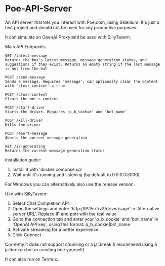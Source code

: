 # Poe-API-Server
 An API server that lets you interact with Poe.com, using Selenium. It's just a test project and should not be used for any productive purposes.

It can simulate an OpenAI Proxy and be used with SillyTavern.

Main API Endpoints:

    GET /latest-message
    Returns the bot's latest message, message generation status, and suggestions if they exist. Returns an empty string if the last message is not from the bot

    POST /send-message
    Sends a message. Requires 'message', can optionally clear the context with 'clear_context' = true

    POST /clear-context
    Clears the bot's context

    POST /start-driver
    Starts the driver. Requires 'p_b_cookie' and 'bot_name'

    POST /kill-driver
    Kills the driver

    POST /abort-message
    Aborts the current message generation

    GET /is-generating
    Returns the current message generation status

Installation guide:
1. Install it with 'docker compose up'
2. Wait until it's running and listening (by default to 0.0.0.0:5000)

For Windows you can alternatively also use the release version.

Use with SillyTavern:
1. Select Chat Completion API
2. Open the settings and enter 'http://IP:Port/v2/driver/sage' in 'Alternative server URL'. Replace IP and port with the real value
3. Go to the connection tab and enter your 'p_b_cookie' and 'bot_name' in 'OpenAI API key', using this format: p_b_cookie|bot_name
4. Activate streaming for a better experience
4. Click Connect

Currently it does not support chunking or a jailbreak (I recommend using a jailbroken bot or creating one yourself).

It can also run on Termux.

